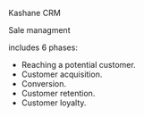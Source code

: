Kashane CRM

Sale managment

includes 6 phases:

- Reaching a potential customer.
- Customer acquisition.
- Conversion.
- Customer retention.
- Customer loyalty.

